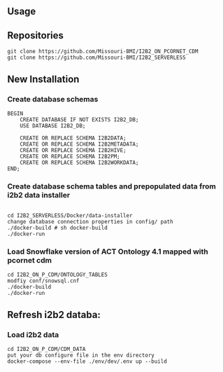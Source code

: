 ## Usage

## Repositories
```
git clone https://github.com/Missouri-BMI/I2B2_ON_PCORNET_CDM
git clone https://github.com/Missouri-BMI/I2B2_SERVERLESS
```

## New Installation

### Create database schemas
```
BEGIN
    CREATE DATABASE IF NOT EXISTS I2B2_DB;
    USE DATABASE I2B2_DB;
    
    CREATE OR REPLACE SCHEMA I2B2DATA;
    CREATE OR REPLACE SCHEMA I2B2METADATA;
    CREATE OR REPLACE SCHEMA I2B2HIVE;
    CREATE OR REPLACE SCHEMA I2B2PM;
    CREATE OR REPLACE SCHEMA I2B2WORKDATA;
END;
```

### Create database schema tables and prepopulated data from i2b2 data installer
```

cd I2B2_SERVERLESS/Docker/data-installer
change database connection properties in config/ path
./docker-build # sh docker-build
./docker-run
```

### Load Snowflake version of ACT Ontology 4.1 mapped with pcornet cdm

```
cd I2B2_ON_P_CDM/ONTOLOGY_TABLES
modfiy conf/snowsql.cnf
./docker-build
./docker-run
```
## Refresh i2b2 databa:

### Load i2b2 data
```
cd I2B2_ON_P_CDM/CDM_DATA
put your db configure file in the env directory
docker-compose --env-file ./env/dev/.env up --build
```
